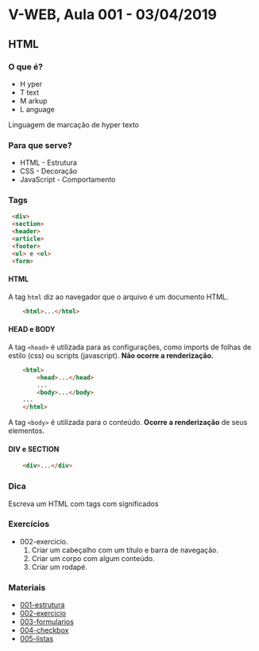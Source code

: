 # V-WEB, Aula 001 - 03/04/2019
## HTML
### O que é?
- H yper
- T text
- M arkup
- L anguage

Linguagem de marcação de hyper texto

### Para que serve?
- HTML - Estrutura
- CSS - Decoração
- JavaScript - Comportamento

### Tags
```html
 <div>
 <section>
 <header>
 <article>
 <footer>
 <ul> e <ol>
 <form>
```
#### HTML
A tag `html` diz ao navegador que o arquivo é um documento HTML.

```html
	<html>...</html>
```

#### HEAD e BODY
A tag `<head>` é utilizada para as configurações, como imports de folhas de estilo (css) ou scripts (javascript). **Não ocorre a renderização.**
```html
	<html>
		<head>...</head>
		...
		<body>...</body>
	...
	</html>
```
A tag `<body>` é utilizada para o conteúdo. **Ocorre a renderização** de seus elementos.

#### DIV e SECTION
```html
	<div>...</div>
```
### Dica
Escreva um HTML com tags com significados

### Exercícios
- 002-exercicio.
  1. Criar um cabeçalho com um título e barra de navegação.
  2. Criar um corpo com algum conteúdo.
  3. Criar um rodapé.

### Materiais
- [001-estrutura](001-estrutura/README.md)
- [002-exercicio](002-exercicio/README.md)
- [003-formularios](003-formularios/README.md)
- [004-checkbox](004-checkbox/README.html)
- [005-listas](005-listas/README.md)



